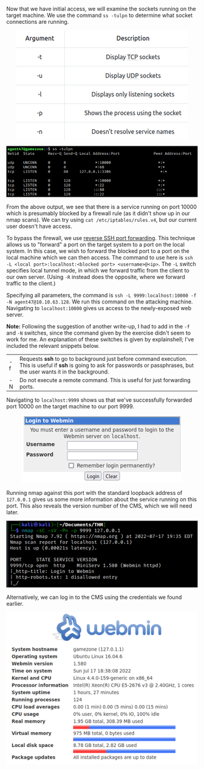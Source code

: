 Now that we have initial access, we will examine the sockets running on the target machine. We use the command `ss -tulpn` to determine what socket connections are running.

<center>

![df9519e4b3c196b3e4f105e8425fe0f4.png](/Game%20Zone/_resources/df9519e4b3c196b3e4f105e8425fe0f4-1.png)

![437af3e5986988fec43aeaf29188933d.png](/Game%20Zone/_resources/437af3e5986988fec43aeaf29188933d-1.png)

</center>

From the above output, we see that there is a service running on port 10000 which is presumably blocked by a firewall rule (as it didn't show up in our nmap scans). We can try using `cat /etc/iptables/rules.v4`, but our current user doesn't have access.

To bypass the firewall, we use [reverse SSH port forwarding](https://blog.devolutions.net/2017/03/what-is-reverse-ssh-port-forwarding/). This technique allows us to "forward" a port on the target system to a port on the local system. In this case, we wish to forward the blocked port to a port on the local machine which we can then access. The command to use here is `ssh -L <local port>:localhost:<blocked port> <username>@<ip>`. The `-L` switch specifies local tunnel mode, in which we forward traffic from the client to our own server. (Using `-R` instead does the opposite, where we forward traffic to the client.)

Specifying all parameters, the command is `ssh -L 9999:localhost:10000 -f -N agent47@10.10.63.128`. We run this command on the attacking machine. Navigating to `localhost:10000` gives us access to the newly-exposed web server.

**Note:** Following the suggestion of another write-up, I had to add in the `-f` and `-N` switches, since the command given by the exercise didn't seem to work for me. An explanation of these switches is given by explainshell; I've included the relevant snippets below.

|     |     |
| --- | --- |
| -f  | Requests **ssh** to go to background just before command execution. This is useful if **ssh** is going to ask for passwords or passphrases, but the user wants it in the background. |
| -N  | Do not execute a remote command. This is useful for just forwarding ports. |

Navigating to `localhost:9999` shows us that we've successfully forwarded port 10000 on the target machine to our port 9999.

<center>

![7bde271f26f183e4a55c763fc2e6f1b1.png](/Game%20Zone/_resources/7bde271f26f183e4a55c763fc2e6f1b1-1.png)

</center>

Running nmap against this port with the standard loopback address of `127.0.0.1` gives us some more information about the service running on this port. This also reveals the version number of the CMS, which we will need later.

<center>

![46776e313aeb93b9a6af2f01d21235f0.png](/Game%20Zone/_resources/46776e313aeb93b9a6af2f01d21235f0-1.png)

</center>

Alternatively, we can log in to the CMS using the credentials we found earlier.

<center>

![c306f5c824a3328468197f69d6d26b0c.png](/Game%20Zone/_resources/c306f5c824a3328468197f69d6d26b0c-1.png)

</center>